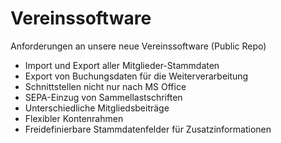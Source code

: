 # Vereinssoftware

Anforderungen an unsere neue Vereinssoftware (Public Repo)

* Import und Export aller Mitglieder-Stammdaten
* Export von Buchungsdaten für die Weiterverarbeitung
* Schnittstellen nicht nur nach MS Office
* SEPA-Einzug von Sammellastschriften
* Unterschiedliche Mitgliedsbeiträge
* Flexibler Kontenrahmen
* Freidefinierbare Stammdatenfelder für Zusatzinformationen
